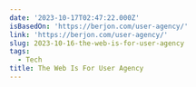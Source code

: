 ```yaml
---
date: '2023-10-17T02:47:22.000Z'
isBasedOn: 'https://berjon.com/user-agency/'
link: 'https://berjon.com/user-agency/'
slug: 2023-10-16-the-web-is-for-user-agency
tags:
  - Tech
title: The Web Is For User Agency
---
```


